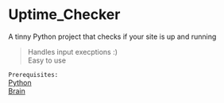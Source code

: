 # Uptime_Checker
A tinny Python project that checks if your site is up and running

> Handles input execptions :) <br />
> Easy to use


`Prerequisites: ` <br />
[Python](https://python.org) <br />
[Brain](https://en.wikipedia.org/wiki/Brain)
